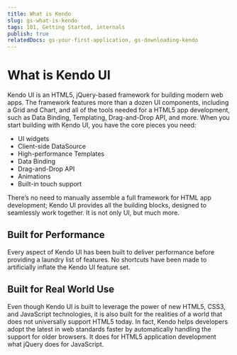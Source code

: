 ```yaml
---
title: What is Kendo
slug: gs-what-is-kendo
tags: 101, Getting Started, internals
publish: true
relatedDocs: gs-your-first-application, gs-downloading-kendo
---
```


# What is Kendo UI

Kendo UI is an HTML5, jQuery-based framework for building modern web apps. The framework features more than a dozen UI components, including a Grid and Chart, and all of the tools needed for a HTML5 app development, such as Data Binding, Templating, Drag-and-Drop API, and more. When you start building with Kendo UI, you have the core pieces you need:

* UI widgets
* Client-side DataSource
* High-performance Templates
* Data Binding
* Drag-and-Drop API
* Animations
* Built-in touch support

There’s no need to manually assemble a full framework for HTML app development; Kendo UI provides all the building blocks, designed to seamlessly work together. It is not only UI, but much more.

## Built for Performance

Every aspect of Kendo UI has been built to deliver performance before providing a laundry list of features. No shortcuts have been made to artificially inflate the Kendo UI feature set. 

## Built for Real World Use

Even though Kendo UI is built to leverage the power of new HTML5, CSS3, and JavaScript technologies, it is also built for the realities of a world that does not universally support HTML5 today. In fact, Kendo helps developers adopt the latest in web standards faster by automatically handling the support for older browsers. It does for HTML5 application development what jQuery does for JavaScript.